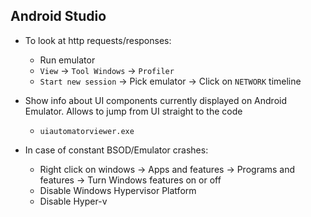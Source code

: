 ## Android Studio
* To look at http requests/responses:
    * Run emulator
    * `View` -> `Tool Windows` -> `Profiler`
    * `Start new session` -> Pick emulator -> Click on `NETWORK` timeline

* Show info about UI components currently displayed on Android Emulator. Allows to jump from UI straight to the code
    * `uiautomatorviewer.exe`

* In case of constant BSOD/Emulator crashes:
    * Right click on windows -> Apps and features -> Programs and features -> Turn Windows features on or off
    * Disable Windows Hypervisor Platform
    * Disable Hyper-v
